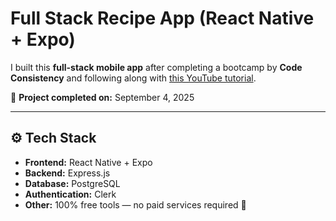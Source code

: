# Full Stack Recipe App (React Native + Expo)

I built this **full-stack mobile app** after completing a bootcamp by **Code Consistency** and following along with [this YouTube tutorial](https://www.youtube.com/watch?v=fLIl6jypzkI).

📅 **Project completed on:** September 4, 2025

---

## ⚙️ Tech Stack

- **Frontend:** React Native + Expo
- **Backend:** Express.js
- **Database:** PostgreSQL
- **Authentication:** Clerk
- **Other:** 100% free tools — no paid services required 🙌

